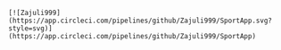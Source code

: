     [![Zajuli999](https://app.circleci.com/pipelines/github/Zajuli999/SportApp.svg?style=svg)](https://app.circleci.com/pipelines/github/Zajuli999/SportApp)
